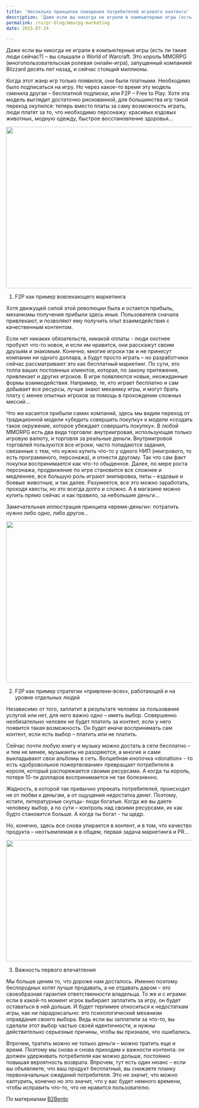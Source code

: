 ```yaml
---
title: 'Несоклько принципов поведения потребителей игрового контента'
description: 'Даже если вы никогда не играли в компьютерные игры (есть ли такие люди сейчас?) – вы слышали о World of Warcraft. Это король MMORPG (многопользовательская ролевая онлайн-игра), запущенный компанией Blizzard десять лет назад, и сейчас стоящий миллионы.'
permalink: /ru/pr-blog/mmorpg-marketing
date: 2015-07-24

---
```


Даже если вы никогда не играли в компьютерные игры (есть ли такие люди сейчас?) – вы слышали о World of Warcraft.  Это король MMORPG  (многопользовательская ролевая онлайн-игра), запущенный компанией Blizzard десять лет назад, и сейчас стоящий миллионы.

Когда этот жанр игр только появился, они были платными. Необходимо было подписаться на игру. Но через какое-то время эту модель сменила другая – бесплатной подписки, или F2P – Free to Play. Хотя эта модель выглядит достаточно рискованной, для большинства игр такой переход окупился: теперь вместо платы за саму возможность играть, люди платят за то, что необходимо персонажу: красивых ездовых животных, модную одежду, быстрое восстановление здоровья…

<img src="{{ site.assets }}/upload/78857380.jpg" alt="" class="post__img" width="580" height="435">

1. F2P как пример вовлекающего маркетинга

Хотя движущей силой этой революции была и остается прибыль, механизмы получения прибыли здесь иные. Пользователя сначала привлекают, и позволяют ему получить опыт взаимодействия с качественным контентом.

Если нет никаких обязательств, никакой оплаты  - люди охотнее пробуют что-то новое, и если им нравится, они  расскажут своим друзьям и знакомым. Конечно, многие игроки так и не принесут компании ни одного доллара, а будут просто играть – но разработчики сейчас рассматривают это как бесплатный маркетинг. По сути, это толпа ваших постоянных клиентов, которая, по закону притяжения, привлекает и других игроков. В игре появляются новые, неожиданные формы взаимодействия. Например, те, кто играет бесплатно и сам добывает все ресурсы, лучше знают механику игры, и могут брать плату с менее опытных игроков за помощь в прохождении сложных миссий…

Что же касается прибыли самих компаний, здесь мы видим переход от традиционной модели «убедить совершить покупку» к модели «создать такое окружение, которое убеждает совершить покупку». В любой MMORPG есть два вида торговли: внутриигровая, использующая только игровую валюту, и торговля за реальные деньги. Внутриигровой торговлей пользуются все игроки, часто попадаются задания, связанные с тем, что нужно купить что-то у одного НИП (неигрового, то есть программного, персонажа), и отнести другому. Так что сам факт покупки воспринимается как что-то обыденное. Далее, по мере роста персонажа, продвижение по игре становится все сложнее и медленнее, все большую роль играют экипировка, петы – ездовые и боевые животные, и так далее. Разумеется, все это можно заработать, проходя квесты, но это всегда долго и сложно. А в магазине можно купить прямо сейчас и как правило, за небольшие деньги…

Замечательная иллюстрация принципа «время-деньги»: потратить нужно либо одно, либо другое…

<img src="{{ site.assets }}/upload/75249236.jpg" alt="" class="post__img" width="580" height="435">

2. F2P как пример стратегии «привлеки-всех», работающей и на уровне отдельных людей

Независимо от того, заплатит в результате человек за пользование услугой или нет, для него важно одно – иметь выбор. Совершенно необязательно человек не будет платить за контент, если у него появится такая возможность. Он будет иначе воспринимать сам контент, если  есть выбор – платить или не платить.

Сейчас почти любую книгу и музыку можно достать в сети бесплатно – и тем не менее, музыканты не разоряются, а многие и сами выкладывают свои альбомы в сеть. Волшебная кнопочка «donation» - то есть «добровольное пожертвование» превращает потребителя в короля, который распоряжается своими ресурсами. А когда ты король, потеря 10-ти долларов воспринимается не так болезненно.

Жадность, в которой так привычно упрекать потребителей, происходит не от любви к деньгам, а от ощущения недостатка денег. Поэтому, кстати,  литературные скупцы-  люди богатые. Когда же вы даете человеку выбор, а по сути – контроль над своими ресурсами, их как будто становится больше. А когда ты богат  - ты щедр.

Но, конечно, здесь все снова упирается в контент, и в том, что качество продукта – неотъемлемая и в общем, первая задача маркетинга и PR…

<img src="{{ site.assets }}/upload/78760958.jpg" alt="" class="post__img" width="580" height="327">

3. Важность первого впечатления

Мы больше ценим то, что дороже нам досталось. Именно поэтому беспородных котят лучше продавать, а не отдавать даром – это своеобразная гарантия ответственности владельца. То же и с играми: если в какой-то момент игрок выбирает заплатить за игру, он будет оставаться в ней дольше. И будет терпимее  относиться к недостаткам игры, как ни парадоксально: это психологический механизм оправдания своего выбора. Ведь если вы заплатили за что-то, вы сделали этот выбор частью своей идентичности, и нужны действительно серьезные причины, чтобы вы признали, что ошибались.

Впрочем, тратить можно не только деньги – можно тратить еще и время. Поэтому мы снова и снова приходим к важности контента: он должен удерживать потребителя как можно дольше, постоянно повышая вероятность возврата. Впрочем, тут есть один нюанс – если вы объявляете, что ваш продукт бесплатный, вы снижаете планку первоначальных ожиданий потребителя. Это не значит, что можно халтурить, конечно но это значит, что у вас будет немного времени, чтобы исправить что-то, что не нравится пользователю.

По материалам <a href="https://www.b2bento.com/2013/09/3-marketing-lessons-from-the-mmo-gaming-world/">B2Bento</a>

